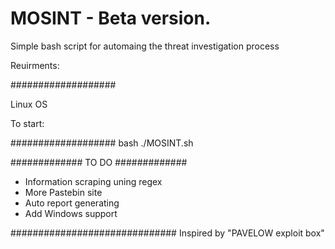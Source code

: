 # MOSINT - Beta version.

Simple bash script for automaing the threat investigation process 

Reuirments:

###################

Linux OS

To start:


###################
bash ./MOSINT.sh



#############
TO DO
#############

* Information scraping uning regex
* More Pastebin site
* Auto report generating
* Add Windows support

##############################
Inspired by "PAVELOW exploit box"

